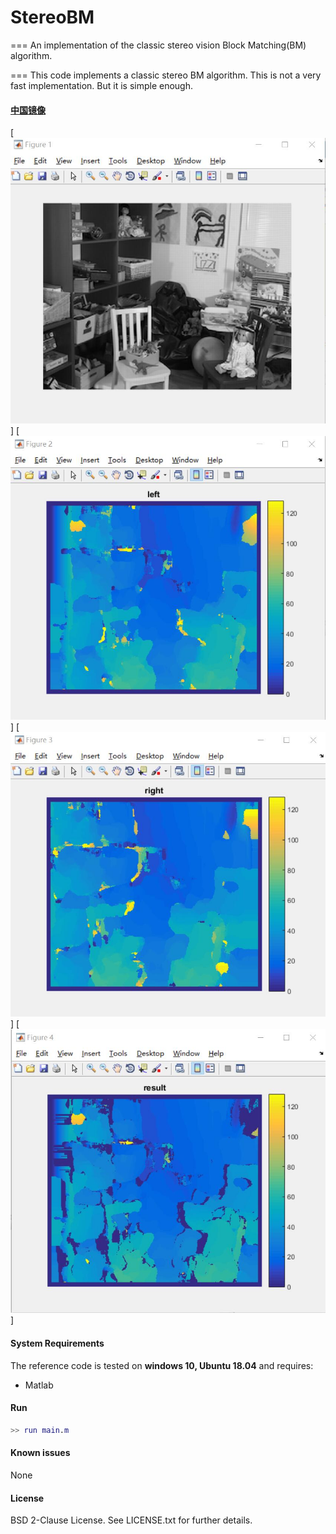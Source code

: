 # StereoBM
===
An implementation of the classic stereo vision Block Matching(BM) algorithm.

===
This code implements a classic stereo BM algorithm.
This is not a very fast implementation. But it is simple enough.

#### [中国镜像](https://gitee.com/redpower/StereoBM) ####

[![Demo video](images/screen1.jpg)]
[![Demo video](images/screen2.jpg)]
[![Demo video](images/screen3.jpg)]
[![Demo video](images/screen4.jpg)]

#### System Requirements ####

The reference code is tested on <b>windows 10, Ubuntu 18.04</b> and requires:
- Matlab

#### Run ####

```Matlab
>> run main.m

```

#### Known issues ####

None

#### License ####
BSD 2-Clause License. See LICENSE.txt for further details.

